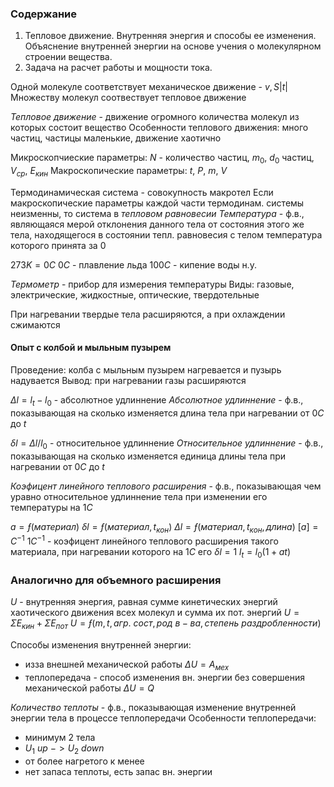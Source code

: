### Содержание
1. Тепловое движение. Внутренняя энергия и способы ее изменения. Объяснение
внутренней энергии на основе учения о молекулярном строении вещества.
2. Задача на расчет работы и мощности тока.

Одной молекуле соответствует механическое движение - $v, S|t|$ 
Множеству молекул соотвествует тепловое движение

_Тепловое движение_ - движение огромного количества молекул из которых состоит вещество
Особенности теплового движения: много частиц, частицы маленькие, движение хаотично

Микроскопчиеские параметры: $N$ - количество частиц, $m_0$, $d_0$ частиц, $V_{ср}$, $E_{кин}$
Макроскопические параметры: $t$, $P$, $m$, $V$ 

Термодинамическая система - совокупность макротел
Если макроскопические параметры каждой части термодинам. системы неизменны, то система в _тепловом равновесии_
_Температура_ - ф.в., являющаяся мерой отклонения данного тела от состояния этого же тела, находящегося в состоянии тепл. равновесия с телом температура которого принята за 0

$273K = 0C$
$0C$ - плавление льда
$100C$ - кипение воды н.у.

_Термометр_ - прибор для измерения температуры
Виды: газовые, электрические, жидкостные, оптические, твердотельные

При нагревании твердые тела расширяются, а при охлаждении сжимаются
#### Опыт с колбой и мыльным пузырем
Проведение: колба с мыльным пузырем нагревается и пузырь надувается
Вывод: при нагревании газы расширяются

$Δl = l_t - l_0$ - абсолютное удлиннение
_Абсолютное удлиннение_ - ф.в., показывающая на сколько изменяется длина тела при нагревании от $0C$ до $t$

$δl = Δl / l_0$ - относительное удлиннение
_Относительное удлиннение_ - ф.в., показывающая на сколько изменяется единица длины тела при нагревании от $0C$ до $t$

_Коэфицент линейного теплового расширения_ - ф.в., показывающая чем уравно относительное удлиннение тела при изменении его температуры на $1C$

$a = ƒ(материал)$
$δl = ƒ(материал, t_{кон})$
$Δl = ƒ(материал, t_{кон}, длина)$
$[a] = C^{-1}$
$1 C^{-1}$ - коэфицент линейного теплового расширения такого материала, при нагревании которого на $1C$ его $δl = 1$
$l_t = l_0(1 + at)$
### Аналогично для объемного расширения

$U$ - внутренняя энергия, равная сумме кинетических энергий хаотического движения всех молекул и сумма их пот. энергий
$U = Σ E_{кин} + Σ E_{пот}$
$U = ƒ(m, t, агр. \ сост,род \ в-ва, степень \ раздробленности)$


Способы изменения внутренней энергии:
* изза внешней механической работы $ΔU = A_{мех}$
* теплопередача - способ изменения вн. энергии без совершения механической работы $ΔU = Q$

_Количество теплоты_ - ф.в., показывающая изменение внутренней энергии тела в процессе теплопередачи
Особенности теплопередачи:
* минимум 2 тела
* $U_{1} \ up \ -> U_{2} \ down$
* от более нагретого к менее
* нет запаса теплоты, есть запас вн. энергии
